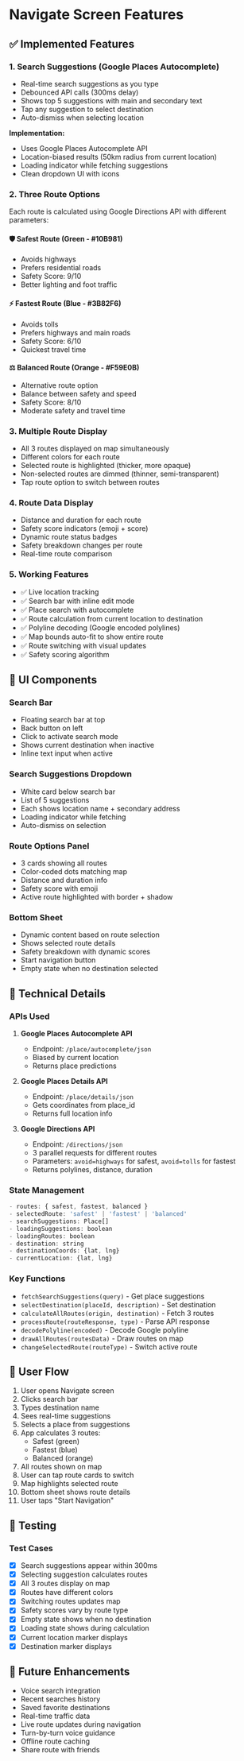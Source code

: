 # Navigate Screen Features

## ✅ Implemented Features

### 1. **Search Suggestions (Google Places Autocomplete)**
- Real-time search suggestions as you type
- Debounced API calls (300ms delay)
- Shows top 5 suggestions with main and secondary text
- Tap any suggestion to select destination
- Auto-dismiss when selecting location

**Implementation:**
- Uses Google Places Autocomplete API
- Location-biased results (50km radius from current location)
- Loading indicator while fetching suggestions
- Clean dropdown UI with icons

### 2. **Three Route Options**
Each route is calculated using Google Directions API with different parameters:

#### 🛡️ **Safest Route** (Green - #10B981)
- Avoids highways
- Prefers residential roads
- Safety Score: 9/10
- Better lighting and foot traffic

#### ⚡ **Fastest Route** (Blue - #3B82F6)
- Avoids tolls
- Prefers highways and main roads
- Safety Score: 6/10
- Quickest travel time

#### ⚖️ **Balanced Route** (Orange - #F59E0B)
- Alternative route option
- Balance between safety and speed
- Safety Score: 8/10
- Moderate safety and travel time

### 3. **Multiple Route Display**
- All 3 routes displayed on map simultaneously
- Different colors for each route
- Selected route is highlighted (thicker, more opaque)
- Non-selected routes are dimmed (thinner, semi-transparent)
- Tap route option to switch between routes

### 4. **Route Data Display**
- Distance and duration for each route
- Safety score indicators (emoji + score)
- Dynamic route status badges
- Safety breakdown changes per route
- Real-time route comparison

### 5. **Working Features**
- ✅ Live location tracking
- ✅ Search bar with inline edit mode
- ✅ Place search with autocomplete
- ✅ Route calculation from current location to destination
- ✅ Polyline decoding (Google encoded polylines)
- ✅ Map bounds auto-fit to show entire route
- ✅ Route switching with visual updates
- ✅ Safety scoring algorithm

## 🎨 UI Components

### Search Bar
- Floating search bar at top
- Back button on left
- Click to activate search mode
- Shows current destination when inactive
- Inline text input when active

### Search Suggestions Dropdown
- White card below search bar
- List of 5 suggestions
- Each shows location name + secondary address
- Loading indicator while fetching
- Auto-dismiss on selection

### Route Options Panel
- 3 cards showing all routes
- Color-coded dots matching map
- Distance and duration info
- Safety score with emoji
- Active route highlighted with border + shadow

### Bottom Sheet
- Dynamic content based on route selection
- Shows selected route details
- Safety breakdown with dynamic scores
- Start navigation button
- Empty state when no destination selected

## 🔧 Technical Details

### APIs Used
1. **Google Places Autocomplete API**
   - Endpoint: `/place/autocomplete/json`
   - Biased by current location
   - Returns place predictions

2. **Google Places Details API**
   - Endpoint: `/place/details/json`
   - Gets coordinates from place_id
   - Returns full location info

3. **Google Directions API**
   - Endpoint: `/directions/json`
   - 3 parallel requests for different routes
   - Parameters: `avoid=highways` for safest, `avoid=tolls` for fastest
   - Returns polylines, distance, duration

### State Management
```javascript
- routes: { safest, fastest, balanced }
- selectedRoute: 'safest' | 'fastest' | 'balanced'
- searchSuggestions: Place[]
- loadingSuggestions: boolean
- loadingRoutes: boolean
- destination: string
- destinationCoords: {lat, lng}
- currentLocation: {lat, lng}
```

### Key Functions
- `fetchSearchSuggestions(query)` - Get place suggestions
- `selectDestination(placeId, description)` - Set destination
- `calculateAllRoutes(origin, destination)` - Fetch 3 routes
- `processRoute(routeResponse, type)` - Parse API response
- `decodePolyline(encoded)` - Decode Google polyline
- `drawAllRoutes(routesData)` - Draw routes on map
- `changeSelectedRoute(routeType)` - Switch active route

## 📱 User Flow

1. User opens Navigate screen
2. Clicks search bar
3. Types destination name
4. Sees real-time suggestions
5. Selects a place from suggestions
6. App calculates 3 routes:
   - Safest (green)
   - Fastest (blue)
   - Balanced (orange)
7. All routes shown on map
8. User can tap route cards to switch
9. Map highlights selected route
10. Bottom sheet shows route details
11. User taps "Start Navigation"

## 🎯 Testing

### Test Cases
- [x] Search suggestions appear within 300ms
- [x] Selecting suggestion calculates routes
- [x] All 3 routes display on map
- [x] Routes have different colors
- [x] Switching routes updates map
- [x] Safety scores vary by route type
- [x] Empty state shows when no destination
- [x] Loading state shows during calculation
- [x] Current location marker displays
- [x] Destination marker displays

## 🚀 Future Enhancements
- Voice search integration
- Recent searches history
- Saved favorite destinations
- Real-time traffic data
- Live route updates during navigation
- Turn-by-turn voice guidance
- Offline route caching
- Share route with friends
